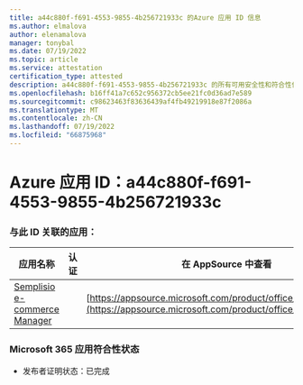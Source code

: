 ```yaml
---
title: a44c880f-f691-4553-9855-4b256721933c 的Azure 应用 ID 信息
ms.author: elmalova
author: elenamalova
manager: tonybal
ms.date: 07/19/2022
ms.topic: article
ms.service: attestation
certification_type: attested
description: a44c880f-f691-4553-9855-4b256721933c 的所有可用安全性和符合性信息信息。
ms.openlocfilehash: b16ff41a7c652c956372cb5ee21fc0d36ad7e589
ms.sourcegitcommit: c98623463f83636439af4fb49219918e87f2086a
ms.translationtype: MT
ms.contentlocale: zh-CN
ms.lasthandoff: 07/19/2022
ms.locfileid: "66875968"
---
```

# <a name="azure-app-id-a44c880f-f691-4553-9855-4b256721933c"></a>Azure 应用 ID：a44c880f-f691-4553-9855-4b256721933c


### <a name="apps-associated-with-this-id"></a>与此 ID 关联的应用：
| **应用名称** | **认证** | **在 AppSource 中查看** |
|--------------|---------------|-----------------------|
| [Semplisio e-commerce Manager](../forward/WA200004286.md) |  | [https://appsource.microsoft.com/product/office/WA200004286](https://appsource.microsoft.com/product/office/WA200004286) |

### <a name="microsoft-365-app-compliance-status"></a>Microsoft 365 应用符合性状态
- 发布者证明状态：已完成
